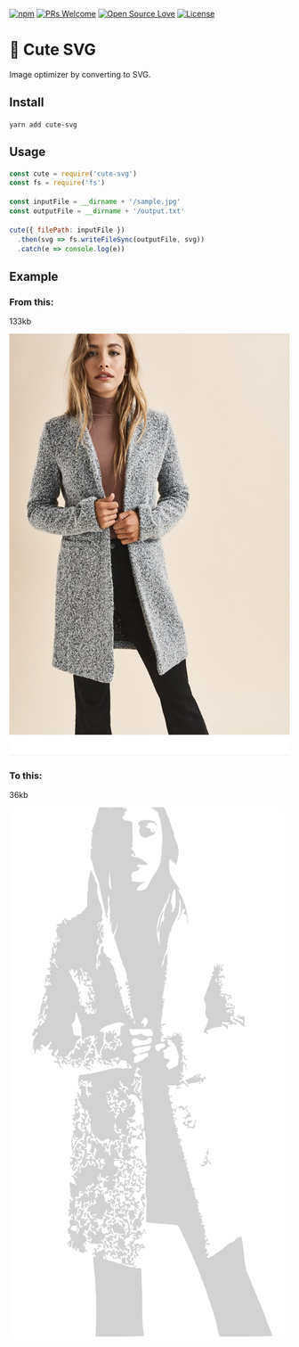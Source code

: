[![npm](https://img.shields.io/npm/v/cute-svg.svg)](http://npm.im/cute-svg)
[![PRs Welcome](https://img.shields.io/badge/PRs-welcome-brightgreen.svg)](http://makeapullrequest.com)
[![Open Source Love](https://badges.frapsoft.com/os/v1/open-source.svg?v=103)](https://github.com/rametta/cute-svg/)
[![License](https://img.shields.io/badge/License-Apache%202.0-blue.svg)](https://opensource.org/licenses/Apache-2.0)

# 📸 Cute SVG

Image optimizer by converting to SVG.

## Install

`yarn add cute-svg`

## Usage

```js
const cute = require('cute-svg')
const fs = require('fs')

const inputFile = __dirname + '/sample.jpg'
const outputFile = __dirname + '/output.txt'

cute({ filePath: inputFile })
  .then(svg => fs.writeFileSync(outputFile, svg))
  .catch(e => console.log(e))
```

## Example

### From this:

133kb

![notcute](./src/sample.jpg 'Sample image not cute')

### To this:

36kb

![cute](./src/output.png 'Sample image cute')
